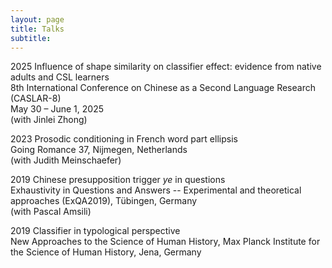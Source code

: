 ```yaml
---
layout: page
title: Talks
subtitle: 
---
```




2025 Influence of shape similarity on classifier effect: evidence from native adults and CSL learners \
8th International Conference on Chinese as a Second Language Research (CASLAR-8) \
May 30 – June 1, 2025 \
(with Jinlei Zhong)


2023 Prosodic conditioning in French word part ellipsis \
Going Romance 37, Nijmegen, Netherlands \
(with Judith Meinschaefer)


2019 Chinese presupposition trigger *ye* in questions \
Exhaustivity in Questions and Answers -- Experimental and theoretical approaches (ExQA2019), Tübingen, Germany \
(with Pascal Amsili)


2019 Classifier in typological perspective \
New Approaches to the Science of Human History, Max Planck Institute for the Science of Human History, Jena, Germany
